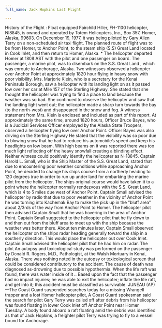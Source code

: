 ```yaml
---
full_name: Jack Hopkins Last Flight

---
```



History of the Flight :
Float equipped Fairchild Hiller, FH-1100 helicopter, Nl8845, is owned and operated by Totem Helicopters, Inc., Box 357, Homer, Alaska, 99603. On December 19, 1977, it was being piloted by Gary Allen Terry on a non-scheduled air taxi flight. The planned route of flight was to be from Homer, to Anchor Point, to the steam ship (S.S) Great Land located in Cook Inlet, and then return to Homer, Alaska. * The helicopter departed Homer at 1808 AST with the pilot and one passenger on board. The passenger, a marine pilot, was to disembark on the S.S. Great Land , which was enroute to Anchorage, Alaska. Two witnesses observed a helicopter over Anchor Point at approximately 1820 hour flying in heavy snow with poor visibility. Mrs. Marjorie Klein, who is a secretary for the Kenai Peninsula Borough, saw a helicopter with its landing light on as it passed low over her car at Mile 157 of the Sterling Highway. She stated that she thought the helicopter was trying to find a place to land because the weather was so bad. She continued to observe the helicopter and saw that the landing light went out; the helicopter made a sharp turn towards the bay (to the north-west) and disappeared in the snow and fog. A witness statement from Mrs. Klein is enclosed and included as part of this report. At approximately the same time, around 1820 hours, Officer Bruce Bayes, who is a Judicial Services Officer employed by the Alaska State Troopers, observed a helicopter flying low over Anchor Point. Officer Bayes was also driving on the Sterling Highway He stated that the visibility was so poor due to blowing snow that he had to reduce his automobile’s speed and keep his headlights on low beam. With high beams on it was reported there was too much light reflecting off the heavy snowfall creating a blinding effect. Neither witness could positively identify the helicopter as N-18845.  Captain Harold L. Small, who is the Ship Master of the S.S. Great Land, stated that due to encountering poor weather conditions while approaching Anchor Point, he decided to change his ships course from a northerly heading to 120 degrees true in order to run up under land for embarking the marine pilot from the helicopter. The ships original course would have taken it to a point where the helicopter normally rendezvous with the S.S. Great Land, which is 4 to 5 miles due west of Anchor Point. Captain Small advised the helicopter by radio that due to poor weather in the vicinity of Anchor Point he was turning into Kachemak Bay to make the pick up in the "bluff area" about 2/3rds of the way from Anchor Point to Homer. The helicopter pilot then advised Captain Small that he was hovering in the area of Anchor Point. Captain Small suggested to the helicopter pilot that he fly down to and then out from the bluff area to meet up with the ship because the weather was better there. About ten minutes later, Captain Small observed the helicopter on the ships radar heading generally toward the ship in a southerly direction. This would place the helicopter out over Cook Inlet. Captain Small advised the helicopter pilot that he had him on radar. The pilot
An autopsy and toxicological study was performed on the passenger by Donald R. Rogers, M.D., Pathologist, at the Walsh Mortuary in Kenai, Alaska. There was nothing noted in the autopsy or toxicological screen that could be considered contributory to the accident. The cause of death was diagnosed as-drowning due to possible hypothermia. When the life raft was found, there was water inside of it ..
Based upon the fact that the passenger had no impact injuries; he was able to exit the helicopter; inflate the life raft, and get into it; this accident must be classified as survivable.
JUNEAU (AP)—The Coast Guard suspended searches today for a missing Wrangell trapper and a lost Homer helicopter pilot, A Coast Guard spokesman said the search for pilot Gary Terry was called off after debris from his helicopter was found floating in lower Cook Inlet off Anchor Point near Homer Tuesday. A body found aboard a raft floating amid the debris was identified as that of Jack Hopkins, a freighter pilot Terry was trying to fly to a vessel bound for Anchorage.
